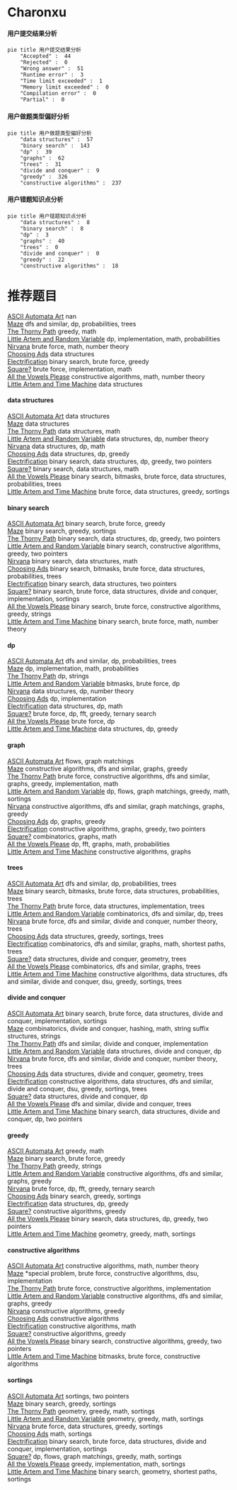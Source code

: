 # Charonxu
<!-- tabs:start -->
#### **用户提交结果分析**

```mermaid
pie title 用户提交结果分析
    "Accepted" :  44
    "Rejected" :  0
    "Wrong answer" :  51
    "Runtime error" :  3
    "Time limit exceeded" :  1
    "Memory limit exceeded" :  0
    "Compilation error" :  0
    "Partial" :  0
```
#### **用户做题类型偏好分析**

```mermaid
pie title 用户做题类型偏好分析
    "data structures" :  57
    "binary search" :  143
    "dp" :  39
    "graphs" :  62
    "trees" :  31
    "divide and conquer" :  9
    "greedy" :  326
    "constructive algorithms" :  237
```
#### **用户错题知识点分析**

```mermaid
pie title 用户错题知识点分析
    "data structures" :  8
    "binary search" :  8
    "dp" :  3
    "graphs" :  40
    "trees" :  0
    "divide and conquer" :  0
    "greedy" :  22
    "constructive algorithms" :  18
```
<!-- tabs:end -->
# 推荐题目
[ASCII Automata Art](http://codeforces.com/problemset/problem/1510/A)		nan		  
[Maze](http://codeforces.com/problemset/problem/123/E)		dfs and similar,
                        dp,
                        probabilities,
                        trees		  
[The Thorny Path](http://codeforces.com/problemset/problem/1411/F)		greedy,
                        math		  
[Little Artem and Random Variable](https://codeforces.com/contest/668/problem/C)		dp,
                        implementation,
                        math,
                        probabilities		  
[Nirvana](http://codeforces.com/problemset/problem/1143/B)		brute force,
                        math,
                        number theory		  
[Choosing Ads](http://codeforces.com/problemset/problem/643/G)		data structures		  
[Electrification](http://codeforces.com/problemset/problem/1175/C)		binary search,
                        brute force,
                        greedy		  
[Square?](http://codeforces.com/problemset/problem/1351/B)		brute force,
                        implementation,
                        math		  
[All the Vowels Please](http://codeforces.com/problemset/problem/1166/B)		constructive algorithms,
                        math,
                        number theory		  
[Little Artem and Time Machine](https://codeforces.com/contest/668/problem/D)		data structures		  
<!-- tabs:start -->
#### **data structures**
[ASCII Automata Art](http://codeforces.com/problemset/problem/643/G)		data structures		  
[Maze](https://codeforces.com/contest/668/problem/D)		data structures		  
[The Thorny Path](http://codeforces.com/problemset/problem/601/B)		data structures,
                        math		  
[Little Artem and Random Variable](http://codeforces.com/problemset/problem/498/D)		data structures,
                        dp,
                        number theory		  
[Nirvana](http://codeforces.com/problemset/problem/372/C)		data structures,
                        dp,
                        math		  
[Choosing Ads](http://codeforces.com/problemset/problem/1313/C2)		data structures,
                        dp,
                        greedy		  
[Electrification](http://codeforces.com/problemset/problem/1492/C)		binary search,
                        data structures,
                        dp,
                        greedy,
                        two pointers		  
[Square?](http://codeforces.com/problemset/problem/1490/G)		binary search,
                        data structures,
                        math		  
[All the Vowels Please](http://codeforces.com/problemset/problem/1479/D)		binary search,
                        bitmasks,
                        brute force,
                        data structures,
                        probabilities,
                        trees		  
[Little Artem and Time Machine](http://codeforces.com/problemset/problem/1497/A)		brute force,
                        data structures,
                        greedy,
                        sortings		  
#### **binary search**
[ASCII Automata Art](http://codeforces.com/problemset/problem/1175/C)		binary search,
                        brute force,
                        greedy		  
[Maze](http://codeforces.com/problemset/problem/1443/C)		binary search,
                        greedy,
                        sortings		  
[The Thorny Path](http://codeforces.com/problemset/problem/1492/C)		binary search,
                        data structures,
                        dp,
                        greedy,
                        two pointers		  
[Little Artem and Random Variable](http://codeforces.com/problemset/problem/1463/D)		binary search,
                        constructive algorithms,
                        greedy,
                        two pointers		  
[Nirvana](http://codeforces.com/problemset/problem/1490/G)		binary search,
                        data structures,
                        math		  
[Choosing Ads](http://codeforces.com/problemset/problem/1479/D)		binary search,
                        bitmasks,
                        brute force,
                        data structures,
                        probabilities,
                        trees		  
[Electrification](http://codeforces.com/problemset/problem/1436/E)		binary search,
                        data structures,
                        two pointers		  
[Square?](http://codeforces.com/problemset/problem/1461/D)		binary search,
                        brute force,
                        data structures,
                        divide and conquer,
                        implementation,
                        sortings		  
[All the Vowels Please](http://codeforces.com/problemset/problem/1493/C)		binary search,
                        brute force,
                        constructive algorithms,
                        greedy,
                        strings		  
[Little Artem and Time Machine](http://codeforces.com/problemset/problem/1487/D)		binary search,
                        brute force,
                        math,
                        number theory		  
#### **dp**
[ASCII Automata Art](http://codeforces.com/problemset/problem/123/E)		dfs and similar,
                        dp,
                        probabilities,
                        trees		  
[Maze](https://codeforces.com/contest/668/problem/C)		dp,
                        implementation,
                        math,
                        probabilities		  
[The Thorny Path](http://codeforces.com/problemset/problem/1163/D)		dp,
                        strings		  
[Little Artem and Random Variable](http://codeforces.com/problemset/problem/379/D)		bitmasks,
                        brute force,
                        dp		  
[Nirvana](http://codeforces.com/problemset/problem/498/D)		data structures,
                        dp,
                        number theory		  
[Choosing Ads](http://codeforces.com/problemset/problem/1016/C)		dp,
                        implementation		  
[Electrification](http://codeforces.com/problemset/problem/372/C)		data structures,
                        dp,
                        math		  
[Square?](http://codeforces.com/problemset/problem/1119/E)		brute force,
                        dp,
                        fft,
                        greedy,
                        ternary search		  
[All the Vowels Please](http://codeforces.com/problemset/problem/1353/F)		brute force,
                        dp		  
[Little Artem and Time Machine](http://codeforces.com/problemset/problem/1313/C2)		data structures,
                        dp,
                        greedy		  
#### **graph**
[ASCII Automata Art](http://codeforces.com/problemset/problem/103/E)		flows,
                        graph matchings		  
[Maze](http://codeforces.com/problemset/problem/1325/F)		constructive algorithms,
                        dfs and similar,
                        graphs,
                        greedy		  
[The Thorny Path](http://codeforces.com/problemset/problem/1487/C)		brute force,
                        constructive algorithms,
                        dfs and similar,
                        graphs,
                        greedy,
                        implementation,
                        math		  
[Little Artem and Random Variable](http://codeforces.com/problemset/problem/1437/C)		dp,
                        flows,
                        graph matchings,
                        greedy,
                        math,
                        sortings		  
[Nirvana](http://codeforces.com/problemset/problem/1470/D)		constructive algorithms,
                        dfs and similar,
                        graph matchings,
                        graphs,
                        greedy		  
[Choosing Ads](http://codeforces.com/problemset/problem/1476/C)		dp,
                        graphs,
                        greedy		  
[Electrification](http://codeforces.com/problemset/problem/1304/D)		constructive algorithms,
                        graphs,
                        greedy,
                        two pointers		  
[Square?](http://codeforces.com/problemset/problem/1475/C)		combinatorics,
                        graphs,
                        math		  
[All the Vowels Please](http://codeforces.com/problemset/problem/553/E)		dp,
                        fft,
                        graphs,
                        math,
                        probabilities		  
[Little Artem and Time Machine](http://codeforces.com/problemset/problem/1495/C)		constructive algorithms,
                        graphs		  
#### **trees**
[ASCII Automata Art](http://codeforces.com/problemset/problem/123/E)		dfs and similar,
                        dp,
                        probabilities,
                        trees		  
[Maze](http://codeforces.com/problemset/problem/1479/D)		binary search,
                        bitmasks,
                        brute force,
                        data structures,
                        probabilities,
                        trees		  
[The Thorny Path](http://codeforces.com/problemset/problem/1511/C)		brute force,
                        data structures,
                        implementation,
                        trees		  
[Little Artem and Random Variable](http://codeforces.com/problemset/problem/1499/F)		combinatorics,
                        dfs and similar,
                        dp,
                        trees		  
[Nirvana](http://codeforces.com/problemset/problem/1491/E)		brute force,
                        dfs and similar,
                        divide and conquer,
                        number theory,
                        trees		  
[Choosing Ads](http://codeforces.com/problemset/problem/1466/D)		data structures,
                        greedy,
                        sortings,
                        trees		  
[Electrification](http://codeforces.com/problemset/problem/1495/D)		combinatorics,
                        dfs and similar,
                        graphs,
                        math,
                        shortest paths,
                        trees		  
[Square?](http://codeforces.com/problemset/problem/1303/G)		data structures,
                        divide and conquer,
                        geometry,
                        trees		  
[All the Vowels Please](http://codeforces.com/problemset/problem/1454/E)		combinatorics,
                        dfs and similar,
                        graphs,
                        trees		  
[Little Artem and Time Machine](http://codeforces.com/problemset/problem/1494/D)		constructive algorithms,
                        data structures,
                        dfs and similar,
                        divide and conquer,
                        dsu,
                        greedy,
                        sortings,
                        trees		  
#### **divide and conquer**
[ASCII Automata Art](http://codeforces.com/problemset/problem/1461/D)		binary search,
                        brute force,
                        data structures,
                        divide and conquer,
                        implementation,
                        sortings		  
[Maze](http://codeforces.com/problemset/problem/1466/G)		combinatorics,
                        divide and conquer,
                        hashing,
                        math,
                        string suffix structures,
                        strings		  
[The Thorny Path](http://codeforces.com/problemset/problem/1490/D)		dfs and similar,
                        divide and conquer,
                        implementation		  
[Little Artem and Random Variable](https://codeforces.com/contest/1483/problem/C)		data structures,
                        divide and conquer,
                        dp		  
[Nirvana](http://codeforces.com/problemset/problem/1491/E)		brute force,
                        dfs and similar,
                        divide and conquer,
                        number theory,
                        trees		  
[Choosing Ads](http://codeforces.com/problemset/problem/1303/G)		data structures,
                        divide and conquer,
                        geometry,
                        trees		  
[Electrification](http://codeforces.com/problemset/problem/1494/D)		constructive algorithms,
                        data structures,
                        dfs and similar,
                        divide and conquer,
                        dsu,
                        greedy,
                        sortings,
                        trees		  
[Square?](http://codeforces.com/problemset/problem/1482/E)		data structures,
                        divide and conquer,
                        dp		  
[All the Vowels Please](http://codeforces.com/problemset/problem/566/C)		dfs and similar,
                        divide and conquer,
                        trees		  
[Little Artem and Time Machine](http://codeforces.com/problemset/problem/1428/F)		binary search,
                        data structures,
                        divide and conquer,
                        dp,
                        two pointers		  
#### **greedy**
[ASCII Automata Art](http://codeforces.com/problemset/problem/1411/F)		greedy,
                        math		  
[Maze](http://codeforces.com/problemset/problem/1175/C)		binary search,
                        brute force,
                        greedy		  
[The Thorny Path](http://codeforces.com/problemset/problem/1107/A)		greedy,
                        strings		  
[Little Artem and Random Variable](http://codeforces.com/problemset/problem/1325/F)		constructive algorithms,
                        dfs and similar,
                        graphs,
                        greedy		  
[Nirvana](http://codeforces.com/problemset/problem/1119/E)		brute force,
                        dp,
                        fft,
                        greedy,
                        ternary search		  
[Choosing Ads](http://codeforces.com/problemset/problem/1443/C)		binary search,
                        greedy,
                        sortings		  
[Electrification](http://codeforces.com/problemset/problem/1313/C2)		data structures,
                        dp,
                        greedy		  
[Square?](http://codeforces.com/problemset/problem/1467/C)		constructive algorithms,
                        greedy		  
[All the Vowels Please](http://codeforces.com/problemset/problem/1492/C)		binary search,
                        data structures,
                        dp,
                        greedy,
                        two pointers		  
[Little Artem and Time Machine](https://codeforces.com/contest/1496/problem/C)		geometry,
                        greedy,
                        math,
                        sortings		  
#### **constructive algorithms**
[ASCII Automata Art](http://codeforces.com/problemset/problem/1166/B)		constructive algorithms,
                        math,
                        number theory		  
[Maze](http://codeforces.com/problemset/problem/409/H)		*special problem,
                        brute force,
                        constructive algorithms,
                        dsu,
                        implementation		  
[The Thorny Path](https://codeforces.com/contest/668/problem/B)		brute force,
                        constructive algorithms,
                        implementation		  
[Little Artem and Random Variable](http://codeforces.com/problemset/problem/1325/F)		constructive algorithms,
                        dfs and similar,
                        graphs,
                        greedy		  
[Nirvana](http://codeforces.com/problemset/problem/1467/C)		constructive algorithms,
                        greedy		  
[Choosing Ads](http://codeforces.com/problemset/problem/1352/G)		constructive algorithms		  
[Electrification](http://codeforces.com/problemset/problem/1455/B)		constructive algorithms,
                        math		  
[Square?](http://codeforces.com/problemset/problem/1493/A)		constructive algorithms,
                        greedy		  
[All the Vowels Please](http://codeforces.com/problemset/problem/1463/D)		binary search,
                        constructive algorithms,
                        greedy,
                        two pointers		  
[Little Artem and Time Machine](https://codeforces.com/contest/1456/problem/B)		bitmasks,
                        brute force,
                        constructive algorithms		  
#### **sortings**
[ASCII Automata Art](http://codeforces.com/problemset/problem/1198/A)		sortings,
                        two pointers		  
[Maze](http://codeforces.com/problemset/problem/1443/C)		binary search,
                        greedy,
                        sortings		  
[The Thorny Path](https://codeforces.com/contest/1496/problem/C)		geometry,
                        greedy,
                        math,
                        sortings		  
[Little Artem and Random Variable](http://codeforces.com/problemset/problem/1495/A)		geometry,
                        greedy,
                        math,
                        sortings		  
[Nirvana](http://codeforces.com/problemset/problem/1497/A)		brute force,
                        data structures,
                        greedy,
                        sortings		  
[Choosing Ads](http://codeforces.com/problemset/problem/1427/A)		math,
                        sortings		  
[Electrification](http://codeforces.com/problemset/problem/1461/D)		binary search,
                        brute force,
                        data structures,
                        divide and conquer,
                        implementation,
                        sortings		  
[Square?](http://codeforces.com/problemset/problem/1437/C)		dp,
                        flows,
                        graph matchings,
                        greedy,
                        math,
                        sortings		  
[All the Vowels Please](http://codeforces.com/problemset/problem/1473/A)		greedy,
                        implementation,
                        math,
                        sortings		  
[Little Artem and Time Machine](http://codeforces.com/problemset/problem/1486/B)		binary search,
                        geometry,
                        shortest paths,
                        sortings		  
<!-- tabs:end -->
